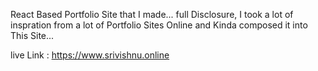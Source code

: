 React Based Portfolio Site that I made... full Disclosure, I took a lot of inspration from a lot of Portfolio Sites Online and Kinda composed it into This Site...

live Link : https://www.srivishnu.online